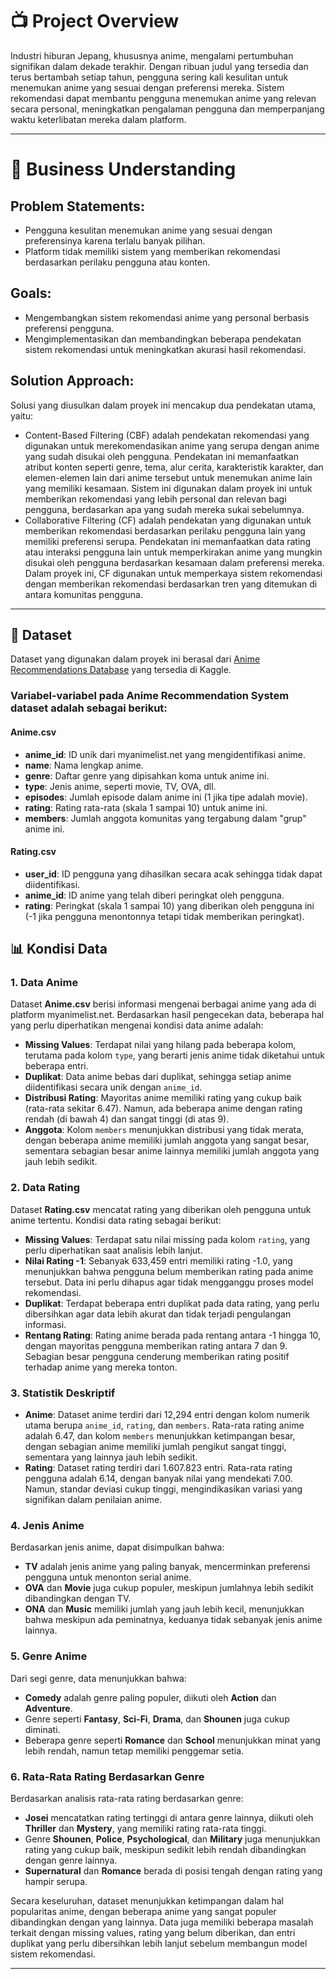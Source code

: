 # 📺 Project Overview

Industri hiburan Jepang, khususnya anime, mengalami pertumbuhan signifikan dalam dekade terakhir. Dengan ribuan judul yang tersedia dan terus bertambah setiap tahun, pengguna sering kali kesulitan untuk menemukan anime yang sesuai dengan preferensi mereka. Sistem rekomendasi dapat membantu pengguna menemukan anime yang relevan secara personal, meningkatkan pengalaman pengguna dan memperpanjang waktu keterlibatan mereka dalam platform.

---

# 💼 Business Understanding

## Problem Statements:
- Pengguna kesulitan menemukan anime yang sesuai dengan preferensinya karena terlalu banyak pilihan.
- Platform tidak memiliki sistem yang memberikan rekomendasi berdasarkan perilaku pengguna atau konten.

## Goals:
- Mengembangkan sistem rekomendasi anime yang personal berbasis preferensi pengguna.
- Mengimplementasikan dan membandingkan beberapa pendekatan sistem rekomendasi untuk meningkatkan akurasi hasil rekomendasi.

## Solution Approach:
Solusi yang diusulkan dalam proyek ini mencakup dua pendekatan utama, yaitu:
- Content-Based Filtering (CBF) adalah pendekatan rekomendasi yang digunakan untuk merekomendasikan anime yang serupa dengan anime yang sudah disukai oleh pengguna. Pendekatan ini memanfaatkan atribut konten seperti genre, tema, alur cerita, karakteristik karakter, dan elemen-elemen lain dari anime tersebut untuk menemukan anime lain yang memiliki kesamaan. Sistem ini digunakan dalam proyek ini untuk memberikan rekomendasi yang lebih personal dan relevan bagi pengguna, berdasarkan apa yang sudah mereka sukai sebelumnya.
- Collaborative Filtering (CF) adalah pendekatan yang digunakan untuk memberikan rekomendasi berdasarkan perilaku pengguna lain yang memiliki preferensi serupa. Pendekatan ini memanfaatkan data rating atau interaksi pengguna lain untuk memperkirakan anime yang mungkin disukai oleh pengguna berdasarkan kesamaan dalam preferensi mereka. Dalam proyek ini, CF digunakan untuk memperkaya sistem rekomendasi dengan memberikan rekomendasi berdasarkan tren yang ditemukan di antara komunitas pengguna.


---

## 📁 Dataset

Dataset yang digunakan dalam proyek ini berasal dari [Anime Recommendations Database](https://www.kaggle.com/datasets/CooperUnion/anime-recommendations-database) yang tersedia di Kaggle.

### Variabel-variabel pada **Anime Recommendation System** dataset adalah sebagai berikut:

#### Anime.csv
- **anime_id**: ID unik dari myanimelist.net yang mengidentifikasi anime.
- **name**: Nama lengkap anime.
- **genre**: Daftar genre yang dipisahkan koma untuk anime ini.
- **type**: Jenis anime, seperti movie, TV, OVA, dll.
- **episodes**: Jumlah episode dalam anime ini (1 jika tipe adalah movie).
- **rating**: Rating rata-rata (skala 1 sampai 10) untuk anime ini.
- **members**: Jumlah anggota komunitas yang tergabung dalam "grup" anime ini.

#### Rating.csv
- **user_id**: ID pengguna yang dihasilkan secara acak sehingga tidak dapat diidentifikasi.
- **anime_id**: ID anime yang telah diberi peringkat oleh pengguna.
- **rating**: Peringkat (skala 1 sampai 10) yang diberikan oleh pengguna ini (-1 jika pengguna menontonnya tetapi tidak memberikan peringkat).

## 📊 Kondisi Data

### 1. Data Anime

Dataset **Anime.csv** berisi informasi mengenai berbagai anime yang ada di platform myanimelist.net. Berdasarkan hasil pengecekan data, beberapa hal yang perlu diperhatikan mengenai kondisi data anime adalah:

- **Missing Values**: Terdapat nilai yang hilang pada beberapa kolom, terutama pada kolom `type`, yang berarti jenis anime tidak diketahui untuk beberapa entri.
- **Duplikat**: Data anime bebas dari duplikat, sehingga setiap anime diidentifikasi secara unik dengan `anime_id`.
- **Distribusi Rating**: Mayoritas anime memiliki rating yang cukup baik (rata-rata sekitar 6.47). Namun, ada beberapa anime dengan rating rendah (di bawah 4) dan sangat tinggi (di atas 9).
- **Anggota**: Kolom `members` menunjukkan distribusi yang tidak merata, dengan beberapa anime memiliki jumlah anggota yang sangat besar, sementara sebagian besar anime lainnya memiliki jumlah anggota yang jauh lebih sedikit.

### 2. Data Rating

Dataset **Rating.csv** mencatat rating yang diberikan oleh pengguna untuk anime tertentu. Kondisi data rating sebagai berikut:

- **Missing Values**: Terdapat satu nilai missing pada kolom `rating`, yang perlu diperhatikan saat analisis lebih lanjut.
- **Nilai Rating -1**: Sebanyak 633,459 entri memiliki rating -1.0, yang menunjukkan bahwa pengguna belum memberikan rating pada anime tersebut. Data ini perlu dihapus agar tidak mengganggu proses model rekomendasi.
- **Duplikat**: Terdapat beberapa entri duplikat pada data rating, yang perlu dibersihkan agar data lebih akurat dan tidak terjadi pengulangan informasi.
- **Rentang Rating**: Rating anime berada pada rentang antara -1 hingga 10, dengan mayoritas pengguna memberikan rating antara 7 dan 9. Sebagian besar pengguna cenderung memberikan rating positif terhadap anime yang mereka tonton.

### 3. Statistik Deskriptif

- **Anime**: Dataset anime terdiri dari 12,294 entri dengan kolom numerik utama berupa `anime_id`, `rating`, dan `members`. Rata-rata rating anime adalah 6.47, dan kolom `members` menunjukkan ketimpangan besar, dengan sebagian anime memiliki jumlah pengikut sangat tinggi, sementara yang lainnya jauh lebih sedikit.
- **Rating**: Dataset rating terdiri dari 1.607.823 entri. Rata-rata rating pengguna adalah 6.14, dengan banyak nilai yang mendekati 7.00. Namun, standar deviasi cukup tinggi, mengindikasikan variasi yang signifikan dalam penilaian anime.

### 4. Jenis Anime

Berdasarkan jenis anime, dapat disimpulkan bahwa:

- **TV** adalah jenis anime yang paling banyak, mencerminkan preferensi pengguna untuk menonton serial anime.
- **OVA** dan **Movie** juga cukup populer, meskipun jumlahnya lebih sedikit dibandingkan dengan TV.
- **ONA** dan **Music** memiliki jumlah yang jauh lebih kecil, menunjukkan bahwa meskipun ada peminatnya, keduanya tidak sebanyak jenis anime lainnya.

### 5. Genre Anime

Dari segi genre, data menunjukkan bahwa:

- **Comedy** adalah genre paling populer, diikuti oleh **Action** dan **Adventure**.
- Genre seperti **Fantasy**, **Sci-Fi**, **Drama**, dan **Shounen** juga cukup diminati.
- Beberapa genre seperti **Romance** dan **School** menunjukkan minat yang lebih rendah, namun tetap memiliki penggemar setia.

### 6. Rata-Rata Rating Berdasarkan Genre

Berdasarkan analisis rata-rata rating berdasarkan genre:

- **Josei** mencatatkan rating tertinggi di antara genre lainnya, diikuti oleh **Thriller** dan **Mystery**, yang memiliki rating rata-rata tinggi.
- Genre **Shounen**, **Police**, **Psychological**, dan **Military** juga menunjukkan rating yang cukup baik, meskipun sedikit lebih rendah dibandingkan dengan genre lainnya.
- **Supernatural** dan **Romance** berada di posisi tengah dengan rating yang hampir serupa.

Secara keseluruhan, dataset menunjukkan ketimpangan dalam hal popularitas anime, dengan beberapa anime yang sangat populer dibandingkan dengan yang lainnya. Data juga memiliki beberapa masalah terkait dengan missing values, rating yang belum diberikan, dan entri duplikat yang perlu dibersihkan lebih lanjut sebelum membangun model sistem rekomendasi.

---

